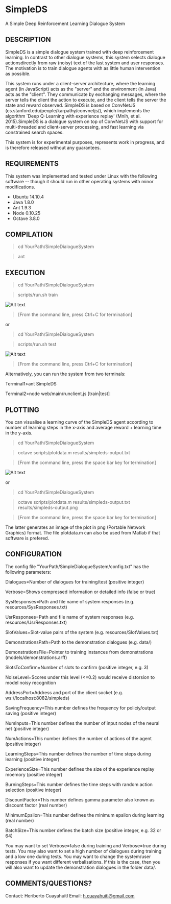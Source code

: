 # SimpleDS
A Simple Deep Reinforcement Learning Dialogue System

DESCRIPTION
-----------
SimpleDS is a simple dialogue system trained with deep reinforcement learning. In contrast to other dialogue systems, this system selects dialogue actionsdirectly from raw (noisy) text of the last system and user responses. The motivation is to train dialogue agents with as little human intervention as possible. 

This system runs under a client-server architecture, where the learning agent (in JavaScript) acts as the "server" and the environment (in Java) acts as the "client". They communicate by exchanging messages, where the server tells the client the action to execute, and the client tells the server the state and reward observed. SimpleDS is based on ConvNetJS (cs.stanford.edu/people/karpathy/convnetjs/), which implements the algorithm `Deep Q-Learning with experience replay' (Mnih, et al. 2015).SimpleDS is a dialogue system on top of ConvNetJS with support for multi-threaded and client-server processing, and fast learning via constrained search spaces.

This system is for experimental purposes, represents work in progress, and is therefore released without any guarantees.

REQUIREMENTS
------------
This system was implemented and tested under Linux with the following software -- though it should run in other operating systems with minor modifications.
+ Ubuntu 14.10.4
+ Java 1.8.0
+ Ant 1.9.3 
+ Node 0.10.25
+ Octave 3.8.0

COMPILATION
-----------
>cd YourPath/SimpleDialogueSystem

>ant

EXECUTION
---------
>cd YourPath/SimpleDialogueSystem

>scripts/run.sh train

![Alt text](https://github.com/cuayahuitl/SimpleDS/blob/master/screenshots/Screenshot-SimpleDS-train.png "Example screenshot of SimpleDS during training (Dialogues=2000, Verbose=false)")

>[From the command line, press Ctrl+C for termination]

or 

>cd YourPath/SimpleDialogueSystem

>scripts/run.sh test

![Alt text](https://github.com/cuayahuitl/SimpleDS/blob/master/screenshots/Screenshot-SimpleDS-test.png "Example screenshot of SimpleDS at test time (Dialogues=1, Verbose=true)")

>[From the command line, press Ctrl+C for termination]

Alternatively, you can run the system from two terminals:

Terminal1>ant SimpleDS

Terminal2>node web/main/runclient.js [train|test]

PLOTTING
--------
You can visualise a learning curve of the SimpleDS agent according to number of learning steps in the x-axis and average reward + learning time in the y-axis.

>cd YourPath/SimpleDialogueSystem

>octave scripts/plotdata.m results/simpleds-output.txt

>[From the command line, press the space bar key for termination]

![Alt text](https://github.com/cuayahuitl/SimpleDS/blob/master/results/simpleds-output.png "Example learning curve of a SimpleDS agent")

or 

>cd YourPath/SimpleDialogueSystem

>octave scripts/plotdata.m results/simpleds-output.txt results/simpleds-output.png

>[From the command line, press the space bar key for termination]

The latter generates an image of the plot in png (Portable Network Graphics) format. 
The file plotdata.m can also be used from Matlab if that software is prefered.

CONFIGURATION
-------------
The config file "YourPath/SimpleDialogueSystem/config.txt" has the following parameters:

Dialogues=Number of dialogues for training/test (positive integer)

Verbose=Shows compressed information or detailed info (false or true)

SysResponses=Path and file name of system responses (e.g. resources/SysResponses.txt)

UsrResponses=Path and file name of system responses (e.g. resources/UsrResponses.txt)

SlotValues=Slot-value pairs of the system (e.g. resources/SlotValues.txt)

DemonstrationsPath=Path to the demonstration dialogues (e.g. data/)

DemonstrationsFile=Pointer to training instances from demonstrations (models/demonstrations.arff)

SlotsToConfirm=Number of slots to confirm (positive integer, e.g. 3)

NoiseLevel=Scores under this level (<=0.2) would receive distorsion to model noisy recognition

AddressPort=Address and port of the client socket (e.g. ws://localhost:8082/simpleds)

SavingFrequency=This number defines the frequency for policiy/output saving (positive integer)

NumInputs=This number defines the number of input nodes of the neural net (positive integer) 

NumActions=This number defines the number of actions of the agent (positive integer)

LearningSteps=This number defines the number of time steps during learning (positive integer)

ExperienceSize=This number defines the size of the experience replay moemory (positive integer)

BurningSteps=This number defines the time steps with random action selection (positive integer)

DiscountFactor=This number defines gamma parameter also known as discount factor (real number)

MinimumEpsilon=This number defines the minimum epsilon during learning (real number)

BatchSize=This number defines the batch size (positive integer, e.g. 32 or 64)

You may want to set Verbose=false during training and Verbose=true during tests.
You may also want to set a high number of dialogues during training and a low one during tests.
You may want to change the system/user responses if you want different verbalisations. If this
is the case, then you will also want to update the demonstration dialogues in the folder data/.

COMMENTS/QUESTIONS?
-------------------
Contact: Heriberto Cuayahuitl
Email: h.cuayahuitl@gmail.com
